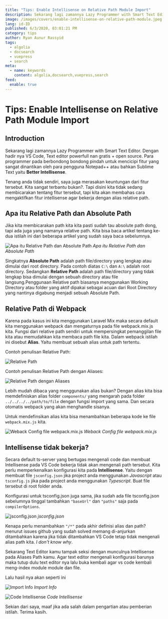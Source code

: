 ```yaml
---
title: "Tips: Enable Intellisense on Relative Path Module Import"
description: Sekarang lagi zamannya Lazy Programmer with Smart Text Editor. Dengan hadir nya VS Code, Text editor powerfull nan gratis + open source...
image: /images/covers/enable-intellisense-on-relative-path-module.jpeg
lang: id-ID
published: 6/3/2020, 03:01:21 PM
category: tips
author: Ryan Aunur Rassyid
tags: 
  - algolia
  - docsearch
  - vuepress
  - search
meta:
  - name: keywords
    content: algolia,docsearch,vuepress,search
feed:
  enable: true
---
```

# Tips: Enable Intellisense on Relative Path Module Import

<Author name="Ryan Aunur Rassyid" />
<FeaturedImage 
  src="/images/covers/enable-intellisense-on-relative-path-module.jpeg"
  author="Merve Selcuk Simsek"
  source="unsplash.com"
  sourceLink="https://unsplash.com/photos/iADofJwUuXE" />

## Introduction
Sekarang lagi zamannya Lazy Programmer with Smart Text Editor. Dengan hadir nya VS Code, Text editor powerfull nan gratis + open source. Para programmer pada berbondong bondong pindah untuk mencicipi fitur yang sangat dinantikan oleh para pengguna Notepad++ atau bahkan Sublime Text yaitu **Better Intellisense**. 

Tenang anda tidak sendiri, saya juga merasakan keuntungan dari fitur tersebut. Kita sangat terbantu bukan?. Tapi disini kita tidak sedang membicarakan tentang fitur tersebut, tapi kita akan membahas cara mengaktifkan fitur intellisense agar bekerja dengan alias relative path.

## Apa itu Relative Path dan Absolute Path
Jika kita membicarakan path kita kita pasti sudah tau absolute path dong, tapi ada  juga yang namanya relative path. Kita bisa baca artikel tentang ke-dua istilah ini dari beberapa artikel yang sudah saya baca sebelumnya.

![Apa itu Relative Path dan Absolute Path](https://telegra.ph/file/d09fdd92c21fdc755bd67.png)
*Apa itu Relative Path dan Absolute Path*

Singkatnya **Absolute Path** adalah path file/directory yang lengkap atau dimulai dari root directory. Pada contoh diatas `C:\` dan `A:\` adalah root directory. Sedangkan **Relative Path** adalah path file/directory yang tidak lengkap bisa dimulai dengan sebuah directory atau file langsung.Penggunaan Relative path biasanya menggunakan Working Directory atau folder yang aktif dipakai sebagai acuan dari Root Directory yang nantinya digabung menjadi sebuah Absolute Path.

## Relative Path di Webpack
Karena pada kasus ini kita menggunakan Laravel Mix maka secara default kita menggunakan webpack dan mengaturnya pada file webpack.mix.js kita. Fungsi dari relative path sendiri untuk mempersingkat pemanggilan file kita atau memudahkan kita membaca path file kita. Dalam webpack istilah ini disebut **Alias**. Yaitu membuat sebuah alias untuk path tertentu. 

Contoh penulisan Relative Path:

![Relative Path](https://telegra.ph/file/eeed5d22c74705f83811c.png)

Contoh penulisan Relative Path dengan Aliases:

![Relative Path dengan Aliases](https://telegra.ph/file/beb99bdae2971c55b6359.png)

Lebih mudah dibaca yang menggunakan alias bukan? Dengan alias kita bisa memdefiniskan alias folder `components/` yang mengarah pada folder `../../../../path/to/file` dengan fungsi import yang sama. Dan secara otomatis webpack yang akan menghandle sisanya.

Untuk mendefinsikan alias kita bisa menambahkan beberapa kode ke file `webpack.mix.js` kita.

![Weback Config file webpack.mix.js](https://telegra.ph/file/616abe5b7772915c24914.png)
*Weback Config file webpack.mix.js*

## Intellisense tidak bekerja?
Secara default ts-server yang bertugas mengenali code dan membuat Intellisense pada VS Code bekerja tidak akan mengenali path tersebut. Kita perlu memperkenalkan konfigurasi kita pada **Intellisense**. Yaitu dengan membuat file `jsconfig.json` jika project anda menggunakan *Javascript* atau `tsconfig.js` jika pada project anda menggunakan *Typescript*. Buat file tersebut di root folder anda.

Konfigurasi untuk tsconfig.json juga sama, jika sudah ada file tsconfig.json sebelumnya tinggal tambahkan `"baseUrl"` dan `"paths"` saja pada `compilerOptions`. 

![jsconfig.json](https://telegra.ph/file/4b3222499208cf07fcbe9.png)
*jsconfig.json*

Kenapa perlu menambahkan `"/*"` pada akhir definisi alias dan path? menurut issues github yang sudah solved memang di-anjurkan ditambahkan karena jika tidak ditambahkan VS Code tetap tidak mengenali alias path kita. *I don't know why*.

Sekarang Text Editor kamu tampak seksi dengan munculnya Intellisense pada Aliases Path kamu. Agar text editor mengenali konfigurasi barunya maka tutup dulu text editor nya lalu buka kembali agar vs code kembali meng-index module module dan file.

Lalu hasil nya akan seperti ini

![Import Info](https://telegra.ph/file/e60bbad8dcc19a66f65f5.png)
*Import Info*

![Code Intellisense](https://telegra.ph/file/3aeff0533f5e7af3a2ae7.png)
*Code Intellisense*

Sekian dari saya, maaf jika ada salah dalam pengartian atau pemberian istilah. Terima kasih.

<Disqus />
